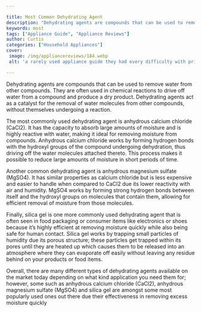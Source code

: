 ```yaml
---

title: Most Common Dehydrating Agent
description: "Dehydrating agents are compounds that can be used to remove water from other compounds. They are often used in chemical reactions ...check it out to learn"
keywords: most
tags: ["Appliance Guide", "Appliance Reviews"]
author: Curtis
categories: ["Household Appliances"]
cover: 
 image: /img/appliancereviews/184.webp
 alt: 'a rarely used appliance guide they had every difficulty with prior'

---
```


Dehydrating agents are compounds that can be used to remove water from other compounds. They are often used in chemical reactions to drive off water from a compound and produce a dry product. Dehydrating agents act as a catalyst for the removal of water molecules from other compounds, without themselves undergoing a reaction.

The most commonly used dehydrating agent is anhydrous calcium chloride (CaCl2). It has the capacity to absorb large amounts of moisture and is highly reactive with water, making it ideal for removing moisture from compounds. Anhydrous calcium chloride works by forming hydrogen bonds with the hydroxyl groups of the compound undergoing dehydration, thus driving off the water molecules attached thereto. This process makes it possible to reduce large amounts of moisture in short periods of time. 

Another common dehydrating agent is anhydrous magnesium sulfate (MgSO4). It has similar properties as calcium chloride but is less expensive and easier to handle when compared to CaCl2 due its lower reactivity with air and humidity. MgSO4 works by forming strong hydrogen bonds between itself and the hydroxyl groups on molecules that contain them, allowing for efficient removal of moisture from those molecules. 

Finally, silica gel is one more commonly used dehydrating agent that is often seen in food packaging or consumer items like electronics or shoes because it’s highly efficient at removing moisture quickly while also being safe for human contact. Silica gel works by trapping small particles of humidity due its porous structure; these particles get trapped within its pores until they are heated up which causes them to be released into an atmosphere where they can evaporate off easily without leaving any residue behind on your products or food items. 

Overall, there are many different types of dehydrating agents available on the market today depending on what kind application you need them for; however, some such as anhydrous calcium chloride (CaCl2), anhydrous magnesium sulfate (MgSO4) and silica gel are amongst some most popularly used ones out there due their effectiveness in removing excess moisture quickly
